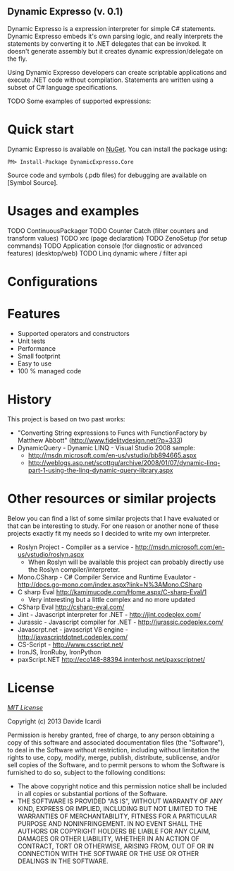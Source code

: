 ﻿
Dynamic Expresso (v. 0.1)
----------------

Dynamic Expresso is a expression interpreter for simple C# statements. 
Dynamic Expresso embeds it's own parsing logic, and really interprets the statements by converting it to .NET delegates that can be invoked. 
It doesn't generate assembly but it creates dynamic expression/delegate on the fly. 

Using Dynamic Expresso developers can create scriptable applications and execute .NET code without compilation. 
Statements are written using a subset of C# language specifications.

TODO Some examples of supported expressions:


Quick start
===========

Dynamic Expresso is available on [NuGet]. You can install the package using:

	PM> Install-Package DynamicExpresso.Core

Source code and symbols (.pdb files) for debugging are available on [Symbol Source].

Usages and examples
===================

TODO ContinuousPackager
TODO Counter Catch (filter counters and transform values)
TODO xrc (page declaration)
TODO ZenoSetup (for setup commands)
TODO Application console (for diagnostic or advanced features) (desktop/web)
TODO Linq dynamic where / filter api

Configurations
==============


Features
========

- Supported operators and constructors
- Unit tests
- Performance
- Small footprint
- Easy to use
- 100 % managed code



History
=======

This project is based on two past works:
- "Converting String expressions to Funcs with FunctionFactory by Matthew Abbott" (http://www.fidelitydesign.net/?p=333) 
- DynamicQuery - Dynamic LINQ - Visual Studio 2008 sample:
	- http://msdn.microsoft.com/en-us/vstudio/bb894665.aspx 
	- http://weblogs.asp.net/scottgu/archive/2008/01/07/dynamic-linq-part-1-using-the-linq-dynamic-query-library.aspx


Other resources or similar projects
===================================

Below you can find a list of some similar projects that I have evaluated or that can be interesting to study. 
For one reason or another none of these projects exactly fit my needs so I decided to write my own interpreter.

- Roslyn Project - Compiler as a service - http://msdn.microsoft.com/en-us/vstudio/roslyn.aspx
	- When Roslyn will be available this project can probably directly use the Roslyn compiler/interpreter.
- Mono.CSharp - C# Compiler Service and Runtime Evaulator - http://docs.go-mono.com/index.aspx?link=N%3AMono.CSharp
- C sharp Eval http://kamimucode.com/Home.aspx/C-sharp-Eval/1
	- Very interesting but a little complex and no more updated
- CSharp Eval http://csharp-eval.com/
- Jint - Javascript interpreter for .NET - http://jint.codeplex.com/
- Jurassic - Javascript compiler for .NET - http://jurassic.codeplex.com/
- Javascrpt.net - javascript V8 engine - http://javascriptdotnet.codeplex.com/
- CS-Script - http://www.csscript.net/
- IronJS, IronRuby, IronPython
- paxScript.NET http://eco148-88394.innterhost.net/paxscriptnet/


License
=======

*[MIT License]* 

Copyright (c) 2013 Davide Icardi

Permission is hereby granted, free of charge, to any person obtaining a copy of this software and associated documentation files (the "Software"), to deal in the Software without restriction, including without limitation the rights to use, copy, modify, merge, publish, distribute, sublicense, and/or sell copies of the Software, and to permit persons to whom the Software is furnished to do so, subject to the following conditions:
- The above copyright notice and this permission notice shall be included in all copies or substantial portions of the Software.
- THE SOFTWARE IS PROVIDED "AS IS", WITHOUT WARRANTY OF ANY KIND, EXPRESS OR IMPLIED, INCLUDING BUT NOT LIMITED TO THE WARRANTIES OF MERCHANTABILITY, FITNESS FOR A PARTICULAR PURPOSE AND NONINFRINGEMENT. IN NO EVENT SHALL THE AUTHORS OR COPYRIGHT HOLDERS BE LIABLE FOR ANY CLAIM, DAMAGES OR OTHER LIABILITY, WHETHER IN AN ACTION OF CONTRACT, TORT OR OTHERWISE, ARISING FROM, OUT OF OR IN CONNECTION WITH THE SOFTWARE OR THE USE OR OTHER DEALINGS IN THE SOFTWARE.



[MIT License]: http://opensource.org/licenses/mit-license.php
[NuGet]: https://nuget.org/packages/DynamicExpresso.Core
